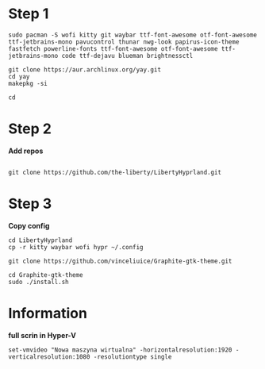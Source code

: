 # Step 1
```
sudo pacman -S wofi kitty git waybar ttf-font-awesome otf-font-awesome ttf-jetbrains-mono pavucontrol thunar nwg-look papirus-icon-theme fastfetch powerline-fonts ttf-font-awesome otf-font-awesome ttf-jetbrains-mono code ttf-dejavu blueman brightnessctl

git clone https://aur.archlinux.org/yay.git
cd yay
makepkg -si

cd

```

# Step 2

**Add repos**

```

git clone https://github.com/the-liberty/LibertyHyprland.git

```

# Step 3

**Copy config**

```
cd LibertyHyprland
cp -r kitty waybar wofi hypr ~/.config

git clone https://github.com/vinceliuice/Graphite-gtk-theme.git

cd Graphite-gtk-theme
sudo ./install.sh
```

# Information

**full scrin in Hyper-V**

```
set-vmvideo "Nowa maszyna wirtualna" -horizontalresolution:1920 -verticalresolution:1080 -resolutiontype single
```





